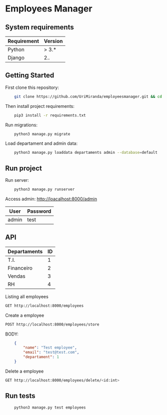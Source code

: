 # Employees Manager  

## System requirements
| Requirement | Version |
|-------------|---------|
| Python      | > 3.*   |
| Django      | 2.*.*   |

## Getting Started

First clone this repository:  
``` bash
    git clone https://github.com/UriMiranda/employeesmanager.git && cd employeesmanger/
```

Then install project requirements:  
``` bash
    pip3 install -r requirements.txt
```

Run migrations:
``` bash
    python3 manage.py migrate
```

Load departament and admin data:
``` bash
    python3 manage.py loaddata departaments admin --database=default
```

## Run project 

Run server:
``` bash
    python3 manage.py runserver
```

Access admin: [http://loacalhost:8000/admin](http://loacalhost:8000/admin)  

| User | Password|
|------|---------|
|admin |  test   |


## API

|Departaments | ID|
|-------------|---|
| T.I.        | 1 |
| Financeiro  | 2 |
| Vendas      | 3 |
| RH          | 4 |

Listing all employees
``` bash
GET http://localhost:8000/employees
```

Create a employee
``` bash
POST http://localhost:8000/employees/store
```
BODY:
``` json
    {
        "name": "Test employee",
        "email": "test@test.com",
        "departament": 1
    }
```

Delete a employee
``` bash
GET http://localhost:8000/employees/delete/<id:int>
```

## Run tests
``` bash
    python3 manage.py test employees
```
